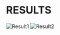 # RESULTS
![Result1](https://github.com/vanapalabharath/image-compression-using-pca/assets/84761500/74192578-dfa9-4228-93b3-42b5358d87ec)
![Result2](https://github.com/vanapalabharath/image-compression-using-pca/assets/84761500/d63da35c-0eaf-450b-a63b-b62944a7f162)
